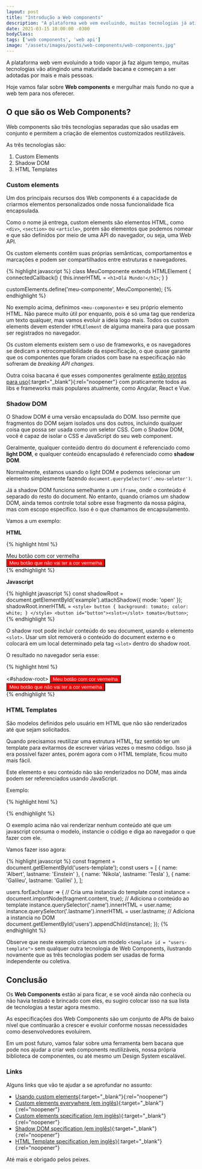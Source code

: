 ```yaml
---
layout: post
title: "Introdução a Web components"
description: "A plataforma web vem evoluindo, muitas tecnologias já atingiram uma grande maturidade e hoje vamos ver algumas dessa tecnologias com Web Components."
date: 2021-03-15 10:00:00 -0300
bodyClass:
tags: ['web components', 'web api']
image: "/assets/images/posts/web-components/web-components.jpg"
---
```


A plataforma web vem evoluindo a todo vapor já faz algum tempo, muitas tecnologias vão atingindo uma maturidade bacana e começam a ser adotadas por mais e mais pessoas.

Hoje vamos falar sobre **Web components** e mergulhar mais fundo no que a web tem para nos oferecer.

## O que são os Web Components?

Web components são três tecnologias separadas que são usadas em conjunto e permitem a criação de elementos customizados reutilizáveis.

As três tecnologias são:

1. Custom Elements
2. Shadow DOM
3. HTML Templates


### Custom elements

Um dos principais recursos dos Web components é a capacidade de criarmos elementos personalizados onde nossa funcionalidade fica encapsulada.

Como o nome já entrega, custom elements são elementos HTML, como `<div>`, `<section>` ou `<article>`, porém são elementos que podemos nomear e que são definidos por meio de uma API do navegador, ou seja, uma Web API.

Os custom elements contêm suas próprias semânticas, comportamentos e marcações e podem ser compartilhados entre estruturas e navegadores.

{% highlight javascript %}
class MeuComponente extends HTMLElement {
  connectedCallback() {
    this.innerHTML = `<h1>Olá Mundo!</h1>`;
  }
}

customElements.define('meu-componente', MeuComponente);
{% endhighlight %}

No exemplo acima, definimos `<meu-componente>` e seu próprio elemento HTML. Não parece muito útil por enquanto, pois é só uma tag que renderiza um texto qualquer, mas vamos evoluir a ideia logo mais. Todos os custom elements devem estender `HTMLElement` de alguma maneira para que possam ser registrados no navegador.

Os custom elements existem sem o uso de frameworks, e os navegadores se dedicam a retrocompatibilidade da específicação, o que quase garante que os componentes que foram criados com base na especificação não sofreram de  *breaking API changes*.

Outra coisa bacana é que esses componentes geralmente [estão prontos para uso](https://custom-elements-everywhere.com/){:target="_blank"}{:rel="noopener"} com praticamente todos as libs e frameworks mais populares atualmente, como Angular, React e Vue.

### Shadow DOM

O Shadow DOM é uma versão encapsulada do DOM. Isso permite que fragmentos do DOM sejam isolados uns dos outros, incluindo qualquer coisa que possa ser usada como um seletor CSS. Com o Shadow DOM, você é capaz de isolar o CSS e JavaScript do seu web component.

Geralmente, qualquer conteúdo dentro do document é referenciado como **light DOM**, e qualquer conteúdo encapsulado é referenciado como **shadow DOM**.

Normalmente, estamos usando o light DOM e podemos selecionar um elemento simplesmente fazendo `document.querySelector('.meu-seletor')`.

Já a shadow DOM funciona semelhante a um `iframe`, onde o conteúdo é separado do resto do document. No entanto, quando criamos um shadow DOM, ainda temos controle total sobre esse fragmento da nossa página, mas com escopo específico. Isso é o que chamamos de encapsulamento.

Vamos a um exemplo:

**HTML**

{% highlight html %}
<section>
    <div id="exemplo">Meu botão com cor vermelha</div>
    <button id="botao">Meu botão que não vai ter a cor vermelha</button>
</section>
{% endhighlight %}

**Javascript**

{% highlight javascript %}
const shadowRoot = document.getElementById('example').attachShadow({ mode: 'open' });
shadowRoot.innerHTML = `<style>
    button {
      background: tomato;
      color: white;
    }
</style>
<button id="button"><slot></slot> tomato</button>`;
{% endhighlight %}

O shadow root pode incluir conteúdo do seu document, usando o elemento `<slot>`.  Usar um slot removerá o conteúdo do document externo e o colocará em um local determinado pela tag `<slot>` dentro do shadow root.

O resultado no navegador seria esse:

{% highlight html %}
<section>
  <div id="exemplo">
    <!-- Pseudo-código usado para designar um shadow root -->
    <#shadow-root>
      <style>
      button {
        background: red;
        color: white;
      }
      </style>
      <button id="botao">Meu botão com cor vermelha</button>
    </#shadow-root>
  </div>
  <button id="botao">Meu botão que não vai ter a cor vermelha</button>
</section>
{% endhighlight %}

### HTML Templates

São modelos definidos pelo usuário em HTML que não são renderizados até que sejam solicitados.

Quando precisamos reutilizar uma estrutura HTML, faz sentido ter um template para evitarmos de escrever várias vezes o mesmo código. Isso já era possível fazer antes, porém agora com o HTML template, ficou muito mais fácil.

Este elemento e seu conteúdo não são renderizados no DOM, mas ainda podem ser referenciados usando JavaScript.

Exemplo:

{% highlight html %}
<template id="users-template">
  <li><span class="name"></span> &mdash; <span class="lastname"></span></li>
</template>

<ul id="users"></ul>
{% endhighlight %}

O exemplo acima não vai renderizar nenhum conteúdo até que um javascript consuma o modelo, instancie o código e diga ao navegador o que fazer com ele.

Vamos fazer isso agora:

{% highlight javascript %}
const fragment = document.getElementById('users-template');
const users = [
  { name: 'Albert', lastname: 'Einstein' },
  { name: 'Nikola', lastname: 'Tesla' },
  { name: 'Galileu', lastname: 'Galilei' },
];

users.forEach(user => {
  // Cria uma instancia do template
  const instance = document.importNode(fragment.content, true);
  // Adiciona o conteúdo ao template
  instance.querySelector('.name').innerHTML = user.name;
  instance.querySelector('.lastname').innerHTML = user.lastname;
  // Adiciona a instancia no DOM
  document.getElementById('users').appendChild(instance);
});
{% endhighlight %}


Observe que neste exemplo criamos um modelo `<template id = "users-template">` sem qualquer outra tecnologia de Web Components, ilustrando novamente que as três tecnologias podem ser usadas de forma independente ou coletiva.


## Conclusão

Os **Web Components** estão aí para ficar, e se você ainda não conhecia ou não havia testado e brincado com eles, eu sugiro colocar isso na sua lista de tecnologias a testar agora mesmo.

As especificações dos Web Components são um conjunto de APIs de baixo nível que continuarão a crescer e evoluir conforme nossas necessidades como desenvolvedores evoluírem.

Em um post futuro, vamos falar sobre uma ferramenta bem bacana que pode nos ajudar a criar web components reutilizáveis,  nossa própria biblioteca de componentes, ou até mesmo um Design System escalável.

### Links

Alguns links que vão te ajudar a se aprofundar no assunto:

- [Usando custom elements](https://developer.mozilla.org/pt-BR/docs/Web/Web_Components/Using_custom_elements){:target="_blank"}{:rel="noopener"}
- [Custom elements everywhere (em inglês)](https://custom-elements-everywhere.com/){:target="_blank"}{:rel="noopener"}
- [Custom elements specification (em inglês)](https://html.spec.whatwg.org/multipage/custom-elements.html#custom-elements){:target="_blank"}{:rel="noopener"}
- [Shadow DOM specification (em inglês)](https://dom.spec.whatwg.org/#shadow-trees){:target="_blank"}{:rel="noopener"}
- [HTML Template specification (em inglês)](https://html.spec.whatwg.org/multipage/scripting.html#the-template-element){:target="_blank"}{:rel="noopener"}


Até mais e obrigado pelos peixes.
